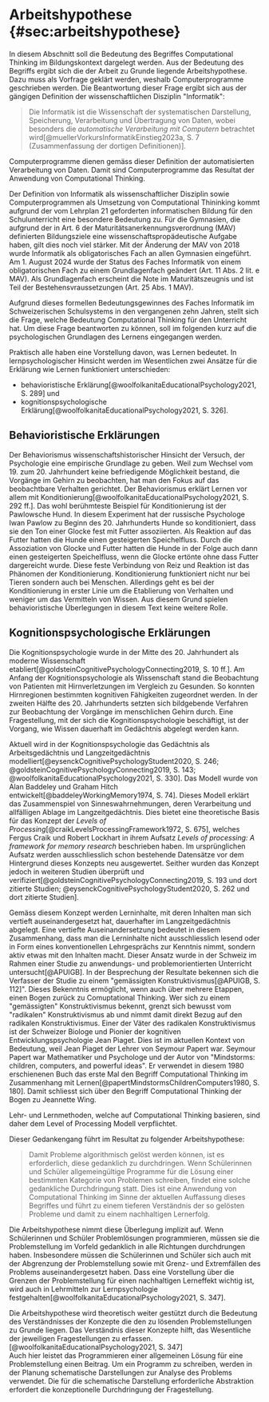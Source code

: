 # Arbeitshypothese {#sec:arbeitshypothese}

In diesem Abschnitt soll die Bedeutung des Begriffes Computational
Thinking im Bildungskontext dargelegt werden. Aus der Bedeutung des
Begriffs ergibt sich die der Arbeit zu Grunde liegende Arbeitshypothese.
Dazu muss als Vorfrage geklärt werden, 
weshalb Computerprogramme
geschrieben werden. Die Beantwortung dieser Frage ergibt sich aus der
gängigen
Definition der wissenschaftlichen Disziplin "Informatik":

>Die Informatik ist die Wissenschaft der systematischen Darstellung,
>Speicherung, Verarbeitung und Übertragung von Daten, wobei besonders die
>*automatische Verarbeitung mit Computern* betrachtet
>wird[@muellerVorkursInformatikEinstieg2023a, S. 7 (Zusammenfassung der
dortigen Definitionen)].

Computerprogramme dienen gemäss dieser Definition der automatisierten
Verarbeitung von Daten. Damit sind Computerprogramme das Resultat der
Anwendung von Computational Thinking.

Der Definition von Informatik als wissenschaftlicher Disziplin sowie
Computerprogrammen als Umsetzung von Computational Thininking kommt
aufgrund der vom Lehrplan 21 geforderten informatischen Bildung für den
Schulunterricht eine
besondere Bedeutung zu. Für die Gymnasien, die aufgrund der in Art.
6 der Maturitätsanerkennungsverordnung (MAV) definierten Bildungsziele
eine wissenschaftspropädeutische Aufgabe haben, gilt dies noch viel
stärker. Mit der Änderung der MAV von 2018 wurde Informatik als
obligatorisches Fach an allen Gymnasien eingeführt. Am 1. August 2024
wurde der Status des Faches Informatik von einem obligatorischen Fach zu
einem Grundlagenfach geändert (Art. 11 Abs. 2 lit. e MAV). Als
Grundlagenfach erscheint die Note im Maturitätszeugnis und ist Teil der
Bestehensvraussetzungen (Art. 25 Abs. 1 MAV).

Aufgrund dieses formellen Bedeutungsgewinnes des Faches Informatik im
Schweizerischen Schulsystems in den vergangenen zehn Jahren, stellt sich
die Frage, welche Bedeutung Computational Thinking für den Unterricht
hat. Um diese Frage beantworten zu können, soll im folgenden
kurz auf die psychologischen Grundlagen des Lernens
eingegangen werden.

Praktisch alle haben eine Vorstellung davon, was Lernen bedeutet. In
lernpsychologischer Hinsicht werden im Wesentlichen zwei Ansätze für die
Erklärung wie Lernen funktioniert unterschieden:

- behavioristische Erklärung[@woolfolkanitaEducationalPsychology2021, S. 289] und
- kognitionspsychologische
  Erklärung[@woolfolkanitaEducationalPsychology2021, S. 326].

## Behavioristische Erklärungen

Der Behaviorismus wissenschaftshistorischer Hinsicht der
Versuch, der Psychologie eine empirische Grundlage zu geben. Weil zum
Wechsel vom 19. zum 20. Jahrhundert keine befriedigende Möglichkeit bestand, die
Vorgänge im Gehirn zu beobachten, hat man den Fokus auf das beobachtbare
Verhalten
gerichtet. Der Behaviorismus erklärt Lernen vor allem mit
Konditionierung[@woolfolkanitaEducationalPsychology2021, S. 292 ff.].
Das wohl berühmteste Beispiel für Konditionierung ist 
der Pawlowsche Hund. In diesem Experiment hat der russische Psychologe
Iwan Pawlow zu Beginn des 20. Jahrhunderts Hunde so konditioniert, dass sie den Ton einer Glocke fest
mit Futter assoziierten. Als Reaktion auf das Futter hatten die Hunde
einen gesteigerten Speichelfluss. Durch die Assoziation von Glocke und
Futter hatten die Hunde in der Folge auch dann einen
gesteigerten Speichelfluss, wenn die Glocke ertönte ohne dass
Futter dargereicht wurde. Diese feste Verbindung von Reiz und Reaktion
ist das Phänomen der Konditionierung.
Konditionierung funktioniert nicht nur bei Tieren
sondern auch bei Menschen. Allerdings geht es bei der Konditionierung in
erster Linie um die Etablierung von
Verhalten und weniger um das Vermitteln von Wissen. Aus diesem Grund
spielen behavioristische Überlegungen in diesem Text keine weitere
Rolle.

## Kognitionspsychologische Erklärungen

Die Kognitionspsychologie wurde in der Mitte des 20. Jahrhundert als moderne Wissenschaft
etabliert[@goldsteinCognitivePsychologyConnecting2019, S. 10 ff.]. Am
Anfang der Kognitionspsychologie als Wissenschaft stand die Beobachtung
von Patienten mit Hirnverletzungen im Vergleich zu Gesunden. So konnten
Hirnregionen bestimmten kognitiven Fähigkeiten zugeordnet werden. In der
zweiten Hälfte des 20. Jahrhunderts setzten sich bildgebende Verfahren
zur 
Beobachtung der Vorgänge im menschlichen Gehirn durch.
Eine Fragestellung, mit der sich die Kognitionspsychologie beschäftigt,
ist der Vorgang,  wie
Wissen dauerhaft im Gedächtnis abgelegt werden kann.  

Aktuell wird in der Kognitionspsychologie das Gedächtnis als
Arbeitsgedächtnis und
Langzeitgedächtnis modelliert[@eysenckCognitivePsychologyStudent2020, S. 246;
@goldsteinCognitivePsychologyConnecting2019, S. 143;
@woolfolkanitaEducationalPsychology2021, S. 330]. Das Modell wurde von
Alan Baddeley und Graham Hitch entwickelt[@baddeleyWorkingMemory1974, S.
74]. 
Dieses Modell erklärt das Zusammenspiel von
Sinneswahrnehmungen, deren Verarbeitung und allfälligen Ablage im
Langzeitgedächtnis. Dies bietet eine theoretische Basis für das Konzept
der *Levels of Processing*[@craikLevelsProcessingFramework1972, S. 675], welches
Fergus Craik und Robert Lockhart in ihrem Aufsatz *Levels of
processing: A framework for memory
research* beschrieben haben.
Im ursprünglichen Aufsatz werden
ausschliesslich schon bestehende
Datensätze vor dem Hintergrund dieses Konzepts neu ausgewertet. Seither
wurden das Konzept jedoch in weiteren Studien überprüft und
verifiziert[@goldsteinCognitivePsychologyConnecting2019, S. 193 und dort
zitierte Studien; @eysenckCognitivePsychologyStudent2020, S. 262 und
dort zitierte Studien].

Gemäss diesem Konzept werden Lerninhalte, mit deren Inhalten
man sich vertieft auseinandergesetzt hat, dauerhafter im
Langzeitgedächtnis abgelegt. Eine vertiefte Auseinandersetzung bedeutet
in diesem Zusammenhang, dass man die Lerninhalte nicht ausschliesslich
lesend oder in Form eines konventionellen Lehrgesprächs zur Kenntnis
nimmt, sondern aktiv etwas mit den Inhalten macht. Dieser Ansatz wurde
in der Schweiz im Rahmen einer Studie zu anwendungs- und
problemorientierten Unterricht untersucht[@APUIGB]. In der
Besprechung der Resultate bekennen sich die Verfasser der Studie zu
einem "gemässigten Konstruktivismus[@APUIGB, S. 112]". Dieses Bekenntnis
ermöglicht, wenn auch über mehrere Etappen, einen Bogen zurück zu
Comuptational Thinking. Wer sich zu einem "gemässigten" Konstruktivismus
bekennt, grenzt sich bewusst vom "radikalen" Konstruktivismus ab und
nimmt damit direkt Bezug auf den radikalen Konstruktivismus. Einer der
Väter des radikalen Konstruktivismus ist der Schweizer Biologe und
Pionier der kognitiven
Entwicklungspsychologie Jean Piaget. Dies ist im aktuellen Kontext
von Bedeutung, weil Jean Piaget der Lehrer von Seymour Papert war.
Seymour Papert war Mathematiker und Psychologe und der Autor von
"Mindstorms: children, computers, and powerful ideas". Er verwendet in
diesem 1980 erschienenen Buch das erste Mal den Begriff Computational
Thinking im Zusammenhang mit
Lernen[@papertMindstormsChildrenComputers1980, S. 180]. Damit schliesst
sich über den Begriff Computational Thinking der Bogen zu Jeannette
Wing.

Lehr- und Lernmethoden, welche auf Computational Thinking basieren, sind
daher dem Level of Processing Modell verpflichtet.

Dieser Gedankengang führt im Resultat zu folgender Arbeitshypothese:

>Damit Probleme algorithmisch gelöst werden können, ist es erforderlich,
>diese gedanklich zu durchdringen. Wenn Schülerinnen und Schüler
>allgemeingültige Programme für die Lösung einer bestimmten Kategorie von
>Problemen schreiben, findet eine solche gedankliche Durchdringung statt.
>Dies ist eine Anwendung von Computational Thinking im Sinne der
>aktuellen Auffassung dieses Begriffes und führt zu einem
>tieferen Verständnis der so gelösten 
>Probleme und damit zu einem nachhaltigen Lernerfolg. 

Die Arbeitshypothese nimmt diese Überlegung implizit auf. Wenn
Schülerinnen und Schüler Problemlösungen programmieren, müssen sie die
Problemstellung im Vorfeld gedanklich in alle Richtungen durchdrungen
haben. Insbesondere müssen die Schülerinnen und Schüler sich auch mit der Abgrenzung der
Problemstellung sowie mit Grenz- und Extremfällen des Problems
auseinandergesetzt haben. Dass eine Vorstellung über die Grenzen der
Problemstellung für einen nachhaltigen Lerneffekt wichtig ist, wird auch
in Lehrmitteln zur Lernpsychologie
festgehalten[@woolfolkanitaEducationalPsychology2021, S. 347].

Die Arbeitshypothese wird theoretisch weiter gestützt durch die
Bedeutung 
des Verständnisses der Konzepte die den zu lösenden Problemstellungen zu
Grunde liegen. Das Verständnis dieser Konzepte hilft, das Wesentliche
der jeweiligen Fragestellungen zu
erfassen.[@woolfolkanitaEducationalPsychology2021, S. 347]  
Auch hier leistet das Programmieren einer allgemeinen Lösung für eine
Problemstellung einen Beitrag. Um ein Programm zu schreiben, werden in
der Planung schematische Darstellungen zur Analyse des Problems
verwendet. Die für die schematische Darstellung erforderliche
Abstraktion erfordert die konzeptionelle Durchdringung der
Fragestellung. 
